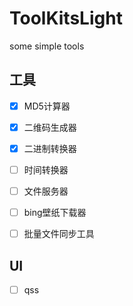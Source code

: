 # ToolKitsLight
some simple tools 

## 工具

- [X] MD5计算器
- [X] 二维码生成器
- [X] 二进制转换器
- [ ] 时间转换器
- [ ] 文件服务器
- [ ] bing壁纸下载器
- [ ] 批量文件同步工具


## UI

- [ ] qss

